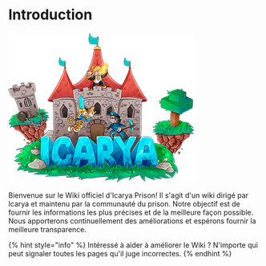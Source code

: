 # Introduction

![](.gitbook/assets/mXeKiDN.png)

Bienvenue sur le Wiki officiel d'Icarya Prison! Il s'agit d'un wiki dirigé par Icarya et maintenu par la communauté du prison. Notre objectif est de fournir les informations les plus précises et de la meilleure façon possible. Nous apporterons continuellement des améliorations et espérons fournir la meilleure transparence.

{% hint style="info" %}
Intéressé à aider à améliorer le Wiki ? N'importe qui peut signaler toutes les pages qu'il juge incorrectes.
{% endhint %}
